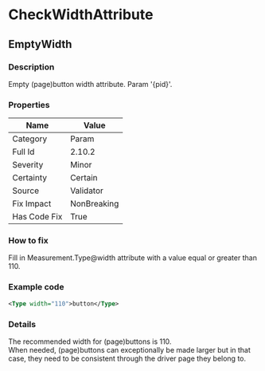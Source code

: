 ﻿---  
uid: Validator_2_10_2  
---

# CheckWidthAttribute

## EmptyWidth

### Description

Empty (page)button width attribute. Param '{pid}'.

### Properties

| Name         | Value       |
| ------------ | ----------- |
| Category     | Param       |
| Full Id      | 2.10.2      |
| Severity     | Minor       |
| Certainty    | Certain     |
| Source       | Validator   |
| Fix Impact   | NonBreaking |
| Has Code Fix | True        |

### How to fix

Fill in Measurement.Type@width attribute with a value equal or greater than 110.

### Example code

```xml
<Type width="110">button</Type>
```

### Details

The recommended width for (page)buttons is 110.  
When needed, (page)buttons can exceptionally be made larger but in that case, they need to be consistent through the driver page they belong to.
